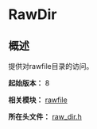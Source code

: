 # RawDir

## 概述

提供对rawfile目录的访问。

**起始版本：** 8

**相关模块：** [rawfile](capi-rawfile.md)

**所在头文件：** [raw_dir.h](capi-raw-dir-h.md)

